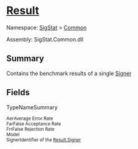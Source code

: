 # [Result](./Result.md)

Namespace: [SigStat]() > [Common](./README.md)

Assembly: SigStat.Common.dll

## Summary
Contains the benchmark results of a single [Signer](https://github.com/hargitomi97/sigstat/blob/master/docs/md/SigStat/Common/Signer.md)

## Fields

TypeNameSummary

<sub>Aer</sub><sub>Average Error Rate</sub><br>
<sub>Far</sub><sub>False Acceptance Rate</sub><br>
<sub>Frr</sub><sub>False Rejection Rate</sub><br>
<sub>Model</sub><sub></sub><br>
<sub>Signer</sub><sub>Identifier of the [Result.Signer](https://github.com/hargitomi97/sigstat/blob/master/docs/md/SigStat/Common/Result.md)</sub><br>


